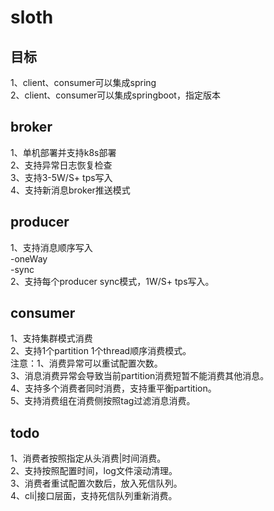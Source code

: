 # sloth

## 目标
1、client、consumer可以集成spring   
2、client、consumer可以集成springboot，指定版本

## broker
1、单机部署并支持k8s部署  
2、支持异常日志恢复检查  
3、支持3-5W/S+ tps写入  
4、支持新消息broker推送模式


## producer
1、支持消息顺序写入  
-oneWay  
-sync  
2、支持每个producer sync模式，1W/S+ tps写入。  

## consumer
1、支持集群模式消费  
2、支持1个partition 1个thread顺序消费模式。  
注意：1、消费异常可以重试配置次数。  
3、消息消费异常会导致当前partition消费短暂不能消费其他消息。  
4、支持多个消费者同时消费，支持重平衡partition。  
5、支持消费组在消费侧按照tag过滤消息消费。

## todo  
1、消费者按照指定从头消费|时间消费。  
2、支持按照配置时间，log文件滚动清理。  
3、消费者重试配置次数后，放入死信队列。  
4、cli|接口层面，支持死信队列重新消费。  



